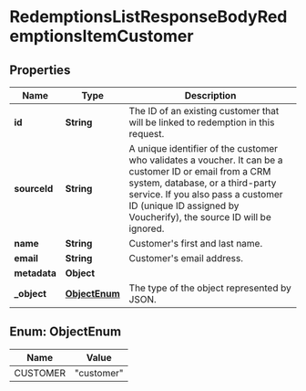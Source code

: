 

# RedemptionsListResponseBodyRedemptionsItemCustomer


## Properties

| Name | Type | Description |
|------------ | ------------- | ------------- |
|**id** | **String** | The ID of an existing customer that will be linked to redemption in this request. |
|**sourceId** | **String** | A unique identifier of the customer who validates a voucher. It can be a customer ID or email from a CRM system, database, or a third-party service. If you also pass a customer ID (unique ID assigned by Voucherify), the source ID will be ignored. |
|**name** | **String** | Customer&#39;s first and last name. |
|**email** | **String** | Customer&#39;s email address. |
|**metadata** | **Object** |  |
|**_object** | [**ObjectEnum**](#ObjectEnum) | The type of the object represented by JSON. |



## Enum: ObjectEnum

| Name | Value |
|---- | -----|
| CUSTOMER | &quot;customer&quot; |



